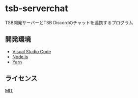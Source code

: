 # tsb-serverchat

TSB開発サーバーとTSB Discordのチャットを連携するプログラム

## 開発環境

- [Visual Studio Code][]
- [Node.js][]
- [Yarn][]

## ライセンス

[MIT](License)

<!-- リンク -->

[License]:./LICENSE

[Visual Studio Code]:https://code.visualstudio.com/
[Node.js]:https://nodejs.org/ja/
[Yarn]:https://classic.yarnpkg.com/ja/
